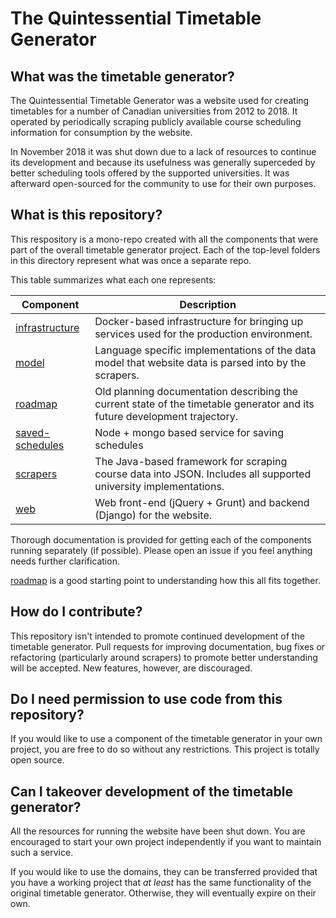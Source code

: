 # The Quintessential Timetable Generator

## What was the timetable generator?
The Quintessential Timetable Generator was a website used for creating timetables for a number of Canadian universities from 2012 to 2018. It operated by periodically scraping publicly available course scheduling information for consumption by the website.

In November 2018 it was shut down due to a lack of resources to continue its development and because its usefulness was generally superceded by better scheduling tools offered by the supported universities. It was afterward open-sourced for the community to use for their own purposes.

## What is this repository?

This respository is a mono-repo created with all the components that were part of the overall timetable generator project. Each of the top-level folders in this directory represent what was once a separate repo.

This table summarizes what each one represents:

| Component | Description |
| -----------|------------|
| [infrastructure](../infrastructure) | Docker-based infrastructure for bringing up services used for the production environment. |
| [model](../model) | Language specific implementations of the data model that website data is parsed into by the scrapers.|
| [roadmap](../roadmap) | Old planning documentation describing the current state of the timetable generator and its future development trajectory.|
| [saved-schedules](../saved-schedules) | Node + mongo based service for saving schedules|
| [scrapers](../scrapers) | The Java-based framework for scraping course data into JSON. Includes all supported university implementations.|
| [web](../web) | Web front-end (jQuery + Grunt) and backend (Django) for the website.|

Thorough documentation is provided for getting each of the components running separately (if possible). Please open an issue if you feel anything needs further clarification.

[roadmap](../roadmap) is a good starting point to understanding how this all fits together.

## How do I contribute?

This repository isn't intended to promote continued development of the timetable generator. Pull requests for improving documentation, bug fixes or refactoring (particularly around scrapers) to promote better understanding will be accepted. New features, however, are discouraged.

## Do I need permission to use code from this repository?

If you would like to use a component of the timetable generator in your own project, you are free to do so without any restrictions. This project is totally open source.

## Can I takeover development of the timetable generator?

All the resources for running the website have been shut down. You are encouraged to start your own project independently if you want to maintain such a service.

If you would like to use the domains, they can be transferred provided that you have a working project that _at least_ has the same functionality of the original timetable generator. Otherwise, they will eventually expire on their own.